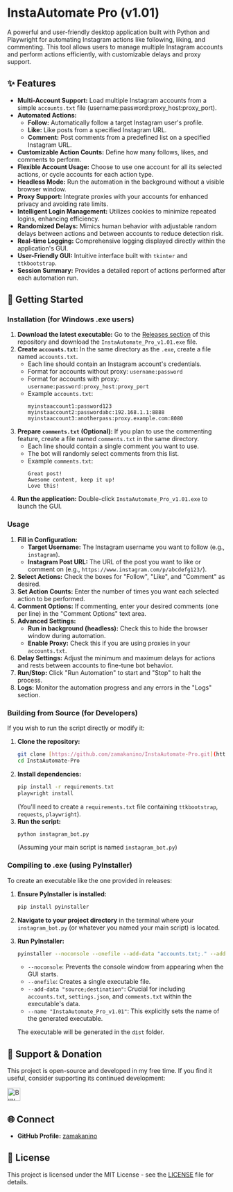 # InstaAutomate Pro (v1.01)

A powerful and user-friendly desktop application built with Python and Playwright for automating Instagram actions like following, liking, and commenting. This tool allows users to manage multiple Instagram accounts and perform actions efficiently, with customizable delays and proxy support.

## ✨ Features

* **Multi-Account Support:** Load multiple Instagram accounts from a simple `accounts.txt` file (username:password:proxy_host:proxy_port).
* **Automated Actions:**
    * **Follow:** Automatically follow a target Instagram user's profile.
    * **Like:** Like posts from a specified Instagram URL.
    * **Comment:** Post comments from a predefined list on a specified Instagram URL.
* **Customizable Action Counts:** Define how many follows, likes, and comments to perform.
* **Flexible Account Usage:** Choose to use one account for all its selected actions, or cycle accounts for each action type.
* **Headless Mode:** Run the automation in the background without a visible browser window.
* **Proxy Support:** Integrate proxies with your accounts for enhanced privacy and avoiding rate limits.
* **Intelligent Login Management:** Utilizes cookies to minimize repeated logins, enhancing efficiency.
* **Randomized Delays:** Mimics human behavior with adjustable random delays between actions and between accounts to reduce detection risk.
* **Real-time Logging:** Comprehensive logging displayed directly within the application's GUI.
* **User-Friendly GUI:** Intuitive interface built with `tkinter` and `ttkbootstrap`.
* **Session Summary:** Provides a detailed report of actions performed after each automation run.

## 🚀 Getting Started

### Installation (for Windows .exe users)

1.  **Download the latest executable:**
    Go to the [Releases section](https://github.com/zamakanino/InstaAutomate-Pro/releases) of this repository and download the `InstaAutomate_Pro_v1.01.exe` file.
2.  **Create `accounts.txt`:** In the same directory as the `.exe`, create a file named `accounts.txt`.
    * Each line should contain an Instagram account's credentials.
    * Format for accounts without proxy: `username:password`
    * Format for accounts with proxy: `username:password:proxy_host:proxy_port`
    * Example `accounts.txt`:
        ```
        myinstaaccount1:password123
        myinstaaccount2:passwordabc:192.168.1.1:8888
        myinstaaccount3:anotherpass:proxy.example.com:8080
        ```
3.  **Prepare `comments.txt` (Optional):** If you plan to use the commenting feature, create a file named `comments.txt` in the same directory.
    * Each line should contain a single comment you want to use.
    * The bot will randomly select comments from this list.
    * Example `comments.txt`:
        ```
        Great post!
        Awesome content, keep it up!
        Love this!
        ```
4.  **Run the application:** Double-click `InstaAutomate_Pro_v1.01.exe` to launch the GUI.

### Usage

1.  **Fill in Configuration:**
    * **Target Username:** The Instagram username you want to follow (e.g., `instagram`).
    * **Instagram Post URL:** The URL of the post you want to like or comment on (e.g., `https://www.instagram.com/p/abcdefg123/`).
2.  **Select Actions:** Check the boxes for "Follow", "Like", and "Comment" as desired.
3.  **Set Action Counts:** Enter the number of times you want each selected action to be performed.
4.  **Comment Options:** If commenting, enter your desired comments (one per line) in the "Comment Options" text area.
5.  **Advanced Settings:**
    * **Run in background (headless):** Check this to hide the browser window during automation.
    * **Enable Proxy:** Check this if you are using proxies in your `accounts.txt`.
6.  **Delay Settings:** Adjust the minimum and maximum delays for actions and rests between accounts to fine-tune bot behavior.
7.  **Run/Stop:** Click "Run Automation" to start and "Stop" to halt the process.
8.  **Logs:** Monitor the automation progress and any errors in the "Logs" section.

### Building from Source (for Developers)

If you wish to run the script directly or modify it:

1.  **Clone the repository:**
    ```bash
    git clone [https://github.com/zamakanino/InstaAutomate-Pro.git](https://github.com/zamakanino/InstaAutomate-Pro.git)
    cd InstaAutomate-Pro
    ```
2.  **Install dependencies:**
    ```bash
    pip install -r requirements.txt
    playwright install
    ```
    (You'll need to create a `requirements.txt` file containing `ttkbootstrap`, `requests`, `playwright`).
3.  **Run the script:**
    ```bash
    python instagram_bot.py
    ```
    (Assuming your main script is named `instagram_bot.py`)

### Compiling to .exe (using PyInstaller)

To create an executable like the one provided in releases:

1.  **Ensure PyInstaller is installed:**
    ```bash
    pip install pyinstaller
    ```
2.  **Navigate to your project directory** in the terminal where your `instagram_bot.py` (or whatever you named your main script) is located.
3.  **Run PyInstaller:**
    ```bash
    pyinstaller --noconsole --onefile --add-data "accounts.txt;." --add-data "settings.json;." --add-data "comments.txt;." instagram_bot.py --name "InstaAutomate_Pro_v1.01"
    ```
    * `--noconsole`: Prevents the console window from appearing when the GUI starts.
    * `--onefile`: Creates a single executable file.
    * `--add-data "source;destination"`: Crucial for including `accounts.txt`, `settings.json`, and `comments.txt` within the executable's data.
    * `--name "InstaAutomate_Pro_v1.01"`: This explicitly sets the name of the generated executable.

    The executable will be generated in the `dist` folder.

## 🤝 Support & Donation

This project is open-source and developed in my free time. If you find it useful, consider supporting its continued development:

<a href="https://ko-fi.com/zamakanino" target="_blank">
    <img src="https://ko-fi.com/img/githubbutton_sm.svg" alt="Buy Me A Coffee" height="30">
</a>

## 🌐 Connect

* **GitHub Profile:** [zamakanino](https://github.com/zamakanino)

## 📄 License

This project is licensed under the MIT License - see the [LICENSE](LICENSE) file for details.
